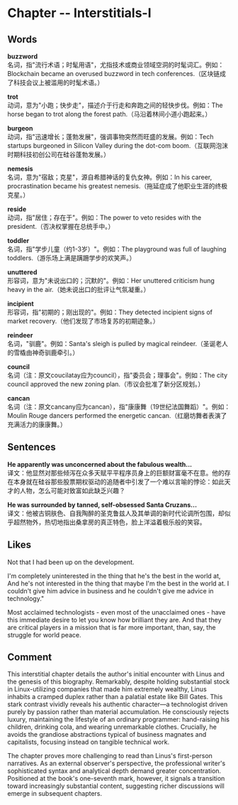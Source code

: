 # Chapter -- Interstitials-I

## Words
**buzzword**  
名词，指"流行术语；时髦用语"，尤指技术或商业领域空洞的时髦词汇。例如：Blockchain became an overused buzzword in tech conferences.（区块链成了科技会议上被滥用的时髦术语。）

**trot**  
动词，意为"小跑；快步走"，描述介于行走和奔跑之间的轻快步伐。例如：The horse began to trot along the forest path.（马沿着林间小道小跑起来。）

**burgeon**  
动词，指"迅速增长；蓬勃发展"，强调事物突然而旺盛的发展。例如：Tech startups burgeoned in Silicon Valley during the dot-com boom.（互联网泡沫时期科技初创公司在硅谷蓬勃发展。）

**nemesis**  
名词，意为"宿敌；克星"，源自希腊神话的复仇女神。例如：In his career, procrastination became his greatest nemesis.（拖延症成了他职业生涯的终极克星。）

**reside**  
动词，指"居住；存在于"。例如：The power to veto resides with the president.（否决权掌握在总统手中。）

**toddler**  
名词，指"学步儿童（约1-3岁）"。例如：The playground was full of laughing toddlers.（游乐场上满是蹒跚学步的欢笑声。）

**unuttered**  
形容词，意为"未说出口的；沉默的"。例如：Her unuttered criticism hung heavy in the air.（她未说出口的批评让气氛凝重。）

**incipient**  
形容词，指"初期的；刚出现的"。例如：They detected incipient signs of market recovery.（他们发现了市场复苏的初期迹象。）

**reindeer**  
名词，"驯鹿"。例如：Santa's sleigh is pulled by magical reindeer.（圣诞老人的雪橇由神奇驯鹿牵引。）

**council**  
名词（注：原文coucilatay应为council），指"委员会；理事会"。例如：The city council approved the new zoning plan.（市议会批准了新分区规划。）

**cancan**  
名词（注：原文cancany应为cancan），指"康康舞（19世纪法国舞蹈）"。例如：Moulin Rouge dancers performed the energetic cancan.（红磨坊舞者表演了充满活力的康康舞。）

## Sentences
**He apparently was unconcerned about the fabulous wealth...**  
译文：他显然对那些倾泻在众多天赋平平程序员身上的巨额财富毫不在意。他的存在本身就在硅谷那些股票期权驱动的追随者中引发了一个难以言喻的悖论：如此天才的人物，怎么可能对致富如此缺乏兴趣？

**He was surrounded by tanned, self-obsessed Santa Cruzans...**  
译文：他被古铜肤色、自我陶醉的圣克鲁兹人及其单调的新时代论调所包围，却似乎超然物外，热切地指出桑拿房的真正特色，脸上洋溢着极乐般的笑容。

## Likes
Not that I had been up on the development.

I'm completely uninterested in the thing that he's the best in the world at, And he's not interested in the thing that maybe I'm the best in the world at. I couldn't give him
advice in business and he couldn't give me advice in technology."

Most acclaimed technologists - even most of the unacclaimed ones - have this immediate desire to let you know how brilliant they are. And that they are critical players in a mission that is far more important, than,  say, the struggle for world peace.

## Comment
This interstitial chapter details the author's initial encounter with Linus and the genesis of this biography. Remarkably, despite holding substantial stock in Linux-utilizing companies that made him extremely wealthy, Linus inhabits a cramped duplex rather than a palatial estate like Bill Gates. This stark contrast vividly reveals his authentic character—a technologist driven purely by passion rather than material accumulation. He consciously rejects luxury, maintaining the lifestyle of an ordinary programmer: hand-raising his children, drinking cola, and wearing unremarkable clothes. Crucially, he avoids the grandiose abstractions typical of business magnates and capitalists, focusing instead on tangible technical work.  

The chapter proves more challenging to read than Linus's first-person narratives. As an external observer's perspective, the professional writer's sophisticated syntax and analytical depth demand greater concentration. Positioned at the book's one-seventh mark, however, it signals a transition toward increasingly substantial content, suggesting richer discussions will emerge in subsequent chapters.
